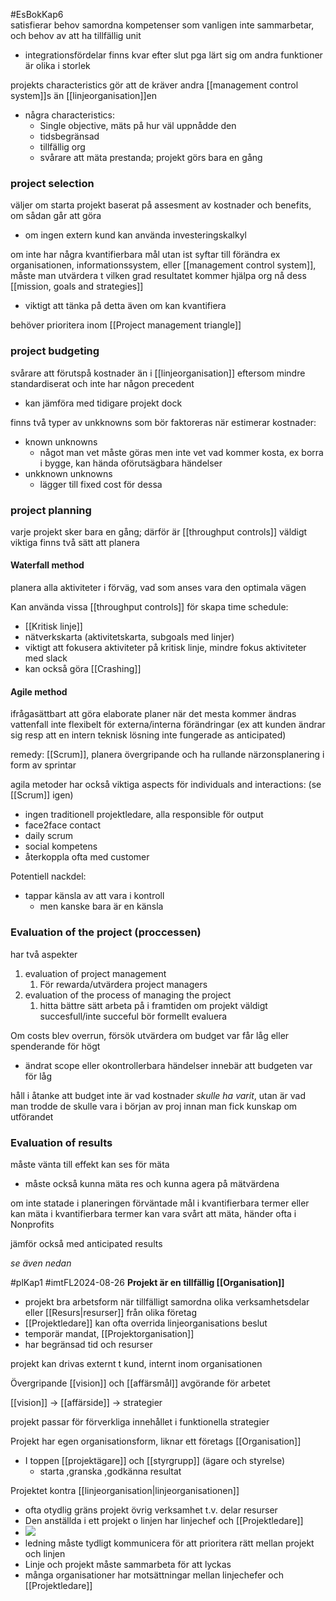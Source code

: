 #EsBokKap6  
satisfierar behov samordna kompetenser som vanligen inte sammarbetar, och behov av att ha tillfällig unit
- integrationsfördelar finns kvar efter slut pga lärt sig om andra funktioner
är olika i storlek

projekts characteristics gör att de kräver andra [[management control system]]s än [[linjeorganisation]]en
- några characteristics:
	- Single objective, mäts på hur väl uppnådde den
	- tidsbegränsad
	- tillfällig org
	- svårare att mäta prestanda; projekt görs bara en gång

### project selection
väljer om starta projekt baserat på assesment av kostnader och benefits, om sådan går att göra
- om ingen extern kund kan använda investeringskalkyl

om inte har några kvantifierbara mål utan ist syftar till förändra ex organisationen, informationssystem, eller [[management control system]], måste man utvärdera t vilken grad resultatet kommer hjälpa org nå dess [[mission, goals and strategies]]
- viktigt att tänka på detta även om kan kvantifiera

behöver prioritera inom [[Project management triangle]]

### project budgeting

svårare att förutspå kostnader än i [[linjeorganisation]] eftersom mindre standardiserat och inte har någon precedent
- kan jämföra med tidigare projekt dock

finns två typer av unkknowns som bör faktoreras när estimerar kostnader:
- known unknowns
	- något man vet måste göras men inte vet vad kommer kosta, ex borra i bygge, kan hända oförutsägbara händelser
- unkknown unknowns
	- lägger till fixed cost för dessa

### project planning

varje projekt sker bara en gång; därför är [[throughput controls]] väldigt viktiga
finns två sätt att planera

#### Waterfall method
planera alla aktiviteter i förväg, vad som anses vara den optimala vägen

Kan använda vissa [[throughput controls]] för skapa time schedule:
- [[Kritisk linje]]
- nätverkskarta (aktivitetskarta, subgoals med linjer)
- viktigt att fokusera aktiviteter på kritisk linje, mindre fokus aktiviteter med slack
- kan också göra [[Crashing]]

#### Agile method

ifrågasättbart att göra elaborate planer när det mesta kommer ändras
vattenfall inte flexibelt för externa/interna förändringar (ex att kunden ändrar sig resp att en intern teknisk lösning inte fungerade as anticipated)

remedy: [[Scrum]], planera övergripande och ha rullande närzonsplanering i form av sprintar

agila metoder har också viktiga aspects för individuals and interactions: (se [[Scrum]] igen)
- ingen traditionell projektledare, alla responsible för output
- face2face contact
- daily scrum
- social kompetens
- återkoppla ofta med customer

Potentiell nackdel:
- tappar känsla av att vara i kontroll
	- men kanske bara är en känsla

### Evaluation of the project (proccessen)

har två aspekter
1. evaluation of project management
	1. För rewarda/utvärdera project managers
2. evaluation of the process of managing the project
	1. hitta bättre sätt arbeta på i framtiden
om projekt väldigt succesfull/inte succeful bör formellt evaluera

Om costs blev overrun, försök utvärdera om budget var får låg eller spenderande för högt
- ändrat scope eller okontrollerbara händelser innebär att budgeten var för låg

håll i åtanke att budget inte är vad kostnader *skulle ha varit*, utan är vad man trodde de skulle vara i början av proj innan man fick kunskap om utförandet

### Evaluation of results

måste vänta till effekt kan ses för mäta
- måste också kunna mäta res och kunna agera på mätvärdena

om inte statade i planeringen förväntade mål i kvantifierbara termer eller kan mäta i kvantifierbara termer kan vara svårt att mäta, händer ofta i Nonprofits

jämför också med anticipated results


*se även nedan*

#plKap1
#imtFL2024-08-26
**Projekt är en tillfällig [[Organisation]]**
- projekt bra arbetsform när tillfälligt samordna olika verksamhetsdelar eller [[Resurs|resurser]] från olika företag
- [[Projektledare]] kan ofta overrida linjeorganisations beslut
- temporär mandat, [[Projektorganisation]]
- har begränsad tid och resurser



projekt kan drivas externt t kund, internt inom organisationen

Övergripande [[vision]] och [[affärsmål]] avgörande för arbetet

[[vision]] → [[affärside]] → strategier

projekt passar för förverkliga innehållet i funktionella strategier

Projekt har egen organisationsform, liknar ett företags [[Organisation]]
- I toppen [[projektägare]] och [[styrgrupp]] (ägare och styrelse)
	- starta ,granska ,godkänna resultat


Projektet kontra [[linjeorganisation|linjeorganisationen]]
- ofta otydlig gräns projekt övrig verksamhet t.v. delar resurser
- Den anställda i ett projekt o linjen har linjechef och [[Projektledare]]
- ![](https://lh7-us.googleusercontent.com/8BJ-a-afgNCd7udPw4kuB20oGEdKpDc6QYBwMqNZsJxGOIPFq0UpyjLBI0bNYvhXjZrMz5zcorlGf-H8C4m_GvZvHTwN06spVLm2Inzn_C2beKRYiI_CV95gAPOpUnvLk7vHDRGhT4jGU5RsNqMINQo)
- ledning måste tydligt kommunicera för att prioritera rätt mellan projekt och linjen
- Linje och projekt måste sammarbeta för att lyckas
- många organisationer har motsättningar mellan linjechefer och [[Projektledare]]


